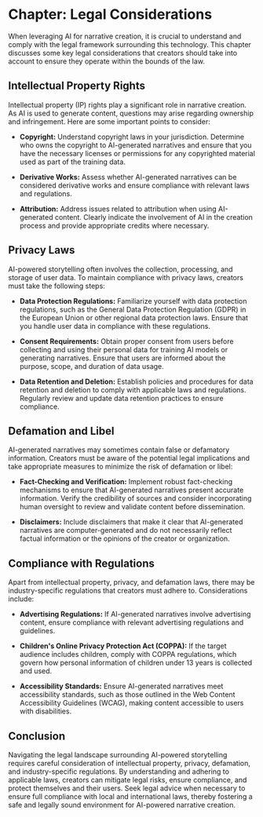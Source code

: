Chapter: Legal Considerations
=============================

When leveraging AI for narrative creation, it is crucial to understand and comply with the legal framework surrounding this technology. This chapter discusses some key legal considerations that creators should take into account to ensure they operate within the bounds of the law.

Intellectual Property Rights
----------------------------

Intellectual property (IP) rights play a significant role in narrative creation. As AI is used to generate content, questions may arise regarding ownership and infringement. Here are some important points to consider:

* **Copyright:** Understand copyright laws in your jurisdiction. Determine who owns the copyright to AI-generated narratives and ensure that you have the necessary licenses or permissions for any copyrighted material used as part of the training data.

* **Derivative Works:** Assess whether AI-generated narratives can be considered derivative works and ensure compliance with relevant laws and regulations.

* **Attribution:** Address issues related to attribution when using AI-generated content. Clearly indicate the involvement of AI in the creation process and provide appropriate credits where necessary.

Privacy Laws
------------

AI-powered storytelling often involves the collection, processing, and storage of user data. To maintain compliance with privacy laws, creators must take the following steps:

* **Data Protection Regulations:** Familiarize yourself with data protection regulations, such as the General Data Protection Regulation (GDPR) in the European Union or other regional data protection laws. Ensure that you handle user data in compliance with these regulations.

* **Consent Requirements:** Obtain proper consent from users before collecting and using their personal data for training AI models or generating narratives. Ensure that users are informed about the purpose, scope, and duration of data usage.

* **Data Retention and Deletion:** Establish policies and procedures for data retention and deletion to comply with applicable laws and regulations. Regularly review and update data retention practices to ensure compliance.

Defamation and Libel
--------------------

AI-generated narratives may sometimes contain false or defamatory information. Creators must be aware of the potential legal implications and take appropriate measures to minimize the risk of defamation or libel:

* **Fact-Checking and Verification:** Implement robust fact-checking mechanisms to ensure that AI-generated narratives present accurate information. Verify the credibility of sources and consider incorporating human oversight to review and validate content before dissemination.

* **Disclaimers:** Include disclaimers that make it clear that AI-generated narratives are computer-generated and do not necessarily reflect factual information or the opinions of the creator or organization.

Compliance with Regulations
---------------------------

Apart from intellectual property, privacy, and defamation laws, there may be industry-specific regulations that creators must adhere to. Considerations include:

* **Advertising Regulations:** If AI-generated narratives involve advertising content, ensure compliance with relevant advertising regulations and guidelines.

* **Children's Online Privacy Protection Act (COPPA):** If the target audience includes children, comply with COPPA regulations, which govern how personal information of children under 13 years is collected and used.

* **Accessibility Standards:** Ensure AI-generated narratives meet accessibility standards, such as those outlined in the Web Content Accessibility Guidelines (WCAG), making content accessible to users with disabilities.

Conclusion
----------

Navigating the legal landscape surrounding AI-powered storytelling requires careful consideration of intellectual property, privacy, defamation, and industry-specific regulations. By understanding and adhering to applicable laws, creators can mitigate legal risks, ensure compliance, and protect themselves and their users. Seek legal advice when necessary to ensure full compliance with local and international laws, thereby fostering a safe and legally sound environment for AI-powered narrative creation.
